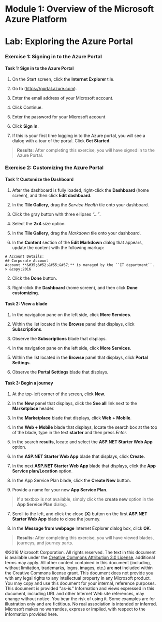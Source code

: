 # Module 1: Overview of the Microsoft Azure Platform

# Lab: Exploring the Azure Portal

### Exercise 1: Signing in to the Azure Portal

#### Task 1: Sign in to the Azure Portal

1. On the Start screen, click the **Internet Explorer** tile.

2. Go to (https://portal.azure.com).

3. Enter the email address of your Microsoft account.

4. Click Continue.

5. Enter the password for your Microsoft account

6. Click **Sign In**.

7. If this is your first time logging in to the Azure portal, you will see a dialog with a tour of the portal. Click **Get Started**.

> **Results:** After completing this exercise, you will have signed in to the Azure Portal.

### Exercise 2: Customizing the Azure Portal

#### Task 1: Customize the Dashboard

1. After the dashboard is fully loaded, right-click the **Dashboard** (home screen), and then click **Edit dashboard**.

2. In the **Tile Gallery**, drag the *Service Health* tile onto your dashboard.

3.  Click the gray button with three ellipses *“…”*.

3. Select the **2x4** size option.

2. In the **Tile Gallery**, drag the *Markdown* tile onto your dashboard.

1.  In the **Content** section of the **Edit Markdown** dialog that appears, update the content with the following markup:

  ```
  # Account Details:
  ## Corporate Account
  Account **&#35;&#52;&#55;&#57;** is managed by the ``IT department``.
  > &copy;2016
  ```

2. Click the **Done** button.

4. Right-click the **Dashboard** (home screen), and then click **Done customizing**.

#### Task 2: View a blade

1.  In the navigation pane on the left side, click **More Services**.

2. Within the list located in the **Browse** panel that displays, click **Subscriptions**.

3. Observe the **Subscriptions** blade that displays.

1.  In the navigation pane on the left side, click **More Services**.

2. Within the list located in the **Browse** panel that displays, click **Portal Settings**.

3. Observe the **Portal Settings** blade that displays.

#### Task 3: Begin a journey

1. At the top-left corner of the screen, click **New**.

2. In the **New** panel that displays, click the **See all** link next to the **Marketplace** header.

3. In the **Marketplace** blade that displays, click **Web + Mobile**.

4. In the **Web + Mobile** blade that displays, locate the search box at the top of the blade, type in the text **starter** and then press *Enter*.

5. In the search **results**, locate and select the **ASP.NET Starter Web App** option.

5. In the **ASP.NET Starter Web App** blade that displays, click **Create**.

6. In the next **ASP.NET Starter Web App** blade that displays, click the **App Service plan/Location** option.

7.  In the App Service Plan blade, click the **Create New** button.

8.  Provide a name for your new **App Service Plan**.

  > If a textbox is not available, simply click the **create new** option in the **App Service Plan** dialog.

7. Scroll to the left, and click the close (**X**) button on the first **ASP.NET Starter Web App** blade to close the journey.

8. In the **Message from webpage** Internet Explorer dialog box, click **OK**.

> **Results:** After completing this exercise, you will have viewed blades, journeys, and journey parts.

©2016 Microsoft Corporation. All rights reserved.  The text in this document is available under the [Creative Commons Attribution 3.0 License](https://creativecommons.org/licenses/by/3.0/legalcode "Creative Commons Attribution 3.0 License"), additional terms may apply.  All other content contained in this document (including, without limitation, trademarks, logos, images, etc.) are **not** included within the Creative Commons license grant.  This document does not provide you with any legal rights to any intellectual property in any Microsoft product. You may copy and use this document for your internal, reference purposes.  
This document is provided "as-is." Information and views expressed in this document, including URL and other Internet Web site references, may change without notice. You bear the risk of using it. Some examples are for illustration only and are fictitious. No real association is intended or inferred. Microsoft makes no warranties, express or implied, with respect to the information provided here.  
